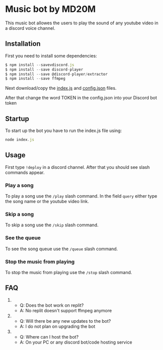 # Music bot by MD20M
This music bot allowes the users to play the sound of any youtube video in a discord voice channel.

## Installation
First you need to install some dependencies:
```js
$ npm install --savevdiscord.js
$ npm install --save discord-player
$ npm install --save @discord-player/extractor
$ npm install --save ffmpeg
```

Next download/copy the [index.js][index.js] and [config.json][] files.

[index.js]: https://github.com/MD20M/music_bot/blob/main/index.js
[config.json]: https://github.com/MD20M/music_bot/blob/main/config.json

After that change the word TOKEN in the config.json into your Discord bot token

## Startup
To start up the bot you have to run the index.js file using:
```js
node index.js
```

## Usage
First type `!deploy` in a discord channel. After that you should see slash commands appear.

### Play a song
To play a song use the `/play` slash command. In the field `query` either type the song name or the youtube video link.

### Skip a song
To skip a song use the `/skip` slash command.

### See the queue
To see the song queue use the `/queue` slash command.

### Stop the music from playing
To stop the music from playing use the `/stop` slash command.

## FAQ
1. - Q: Does the bot work on replit?
   - A: No replit doesn't support ffmpeg anymore
   
2. - Q: Will there be any new updates to the bot?
   - A: I do not plan on upgrading the bot

3. - Q: Where can I host the bot?
   - A: On your PC or any discord bot/code hosting service
